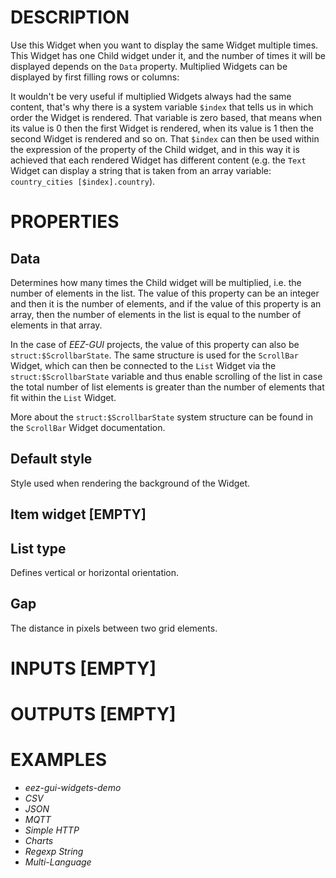 # DESCRIPTION

Use this Widget when you want to display the same Widget multiple times. This Widget has one Child widget under it, and the number of times it will be displayed depends on the `Data` property. Multiplied Widgets can be displayed by first filling rows or columns:

It wouldn't be very useful if multiplied Widgets always had the same content, that's why there is a system variable `$index` that tells us in which order the Widget is rendered. That variable is zero based, that means when its value is 0 then the first Widget is rendered, when its value is 1 then the second Widget is rendered and so on. That `$index` can then be used within the expression of the property of the Child widget, and in this way it is achieved that each rendered Widget has different content (e.g. the `Text` Widget can display a string that is taken from an array variable: `country_cities [$index].country`).

# PROPERTIES

## Data

Determines how many times the Child widget will be multiplied, i.e. the number of elements in the list. The value of this property can be an integer and then it is the number of elements, and if the value of this property is an array, then the number of elements in the list is equal to the number of elements in that array.

In the case of _EEZ-GUI_ projects, the value of this property can also be `struct:$ScrollbarState`. The same structure is used for the `ScrollBar` Widget, which can then be connected to the `List` Widget via the `struct:$ScrollbarState` variable and thus enable scrolling of the list in case the total number of list elements is greater than the number of elements that fit within the `List` Widget.

More about the `struct:$ScrollbarState` system structure can be found in the `ScrollBar` Widget documentation.

## Default style

Style used when rendering the background of the Widget.

## Item widget [EMPTY]


## List type

Defines vertical or horizontal orientation.

## Gap

The distance in pixels between two grid elements.

# INPUTS [EMPTY]

# OUTPUTS [EMPTY]

# EXAMPLES

-   _eez-gui-widgets-demo_
-   _CSV_
-   _JSON_
-   _MQTT_
-   _Simple HTTP_
-   _Charts_
-   _Regexp String_
-   _Multi-Language_
